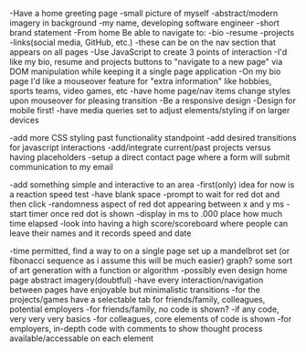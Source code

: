 <!-- MVP GOALS! -->
-Have a home greeting page
    -small picture of myself
    -abstract/modern imagery in background
    -my name, developing software engineer
    -short brand statement
-From home Be able to navigate to:
        -bio
        -resume
        -projects
        -links(social media, GitHub, etc.)
            -these can be on the nav section that appears on all pages
-Use JavaScript to create 3 points of interaction
    -I'd like my bio, resume and projects buttons to "navigate to a new page" via DOM manipulation while keeping it a single page application
    -On my bio page I'd like a mouseover feature for "extra information" like hobbies, sports teams, video games, etc
    -have home page/nav items change styles upon mouseover for pleasing transition
    <!-- The above is subject to change but initial ideas for 3 interaction points -->
-Be a responsive design
    -Design for mobile first!
    -have media queries set to adjust elements/styling if on larger devices


<!-- STRETCH GOALS! -->
<!-- BRONZE -->
-add more CSS styling past functionality standpoint
-add desired transitions for javascript interactions
-add/integrate current/past projects versus having placeholders
-setup a direct contact page where a form will submit communication to my email
<!-- SILVER -->
-add something simple and interactive to an area
    -first(only) idea for now is a reaction speed test
        -have blank space
        -prompt to wait for red dot and then click
            -randomness aspect of red dot appearing between x and y ms
        -start timer once red dot is shown
        -display in ms to .000 place how much time elapsed
            -look into having a high score/scoreboard where people can leave their names and it records speed and date
    
<!-- GOLD -->
-time permitted, find a way to on a single page set up a mandelbrot set (or fibonacci sequence as i assume this will be much easier) graph? some sort of art generation with a function or algorithm 
-possibly even design home page abstract imagery(doubtful)
-have every interaction/navigation between pages have enjoyable but minimalistic transitions
-for the projects/games have a selectable tab for friends/family, colleagues, potential employers
    -for friends/family, no code is shown?
        -if any code, very very very basics
    -for colleagues, core elements of code is shown
    -for employers, in-depth code with comments to show thought process available/accessable on each element
